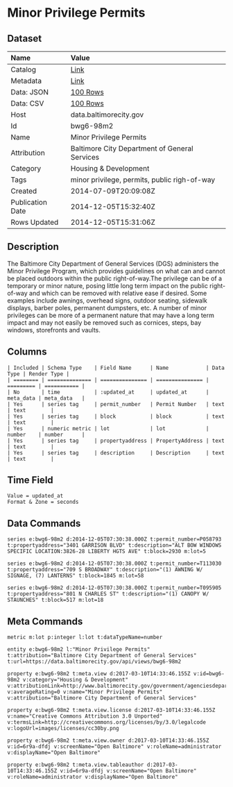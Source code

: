 # Minor Privilege Permits

## Dataset

| Name | Value |
| :--- | :---- |
| Catalog | [Link](https://catalog.data.gov/dataset/minor-privilege-permits-88139) |
| Metadata | [Link](https://data.baltimorecity.gov/api/views/bwg6-98m2) |
| Data: JSON | [100 Rows](https://data.baltimorecity.gov/api/views/bwg6-98m2/rows.json?max_rows=100) |
| Data: CSV | [100 Rows](https://data.baltimorecity.gov/api/views/bwg6-98m2/rows.csv?max_rows=100) |
| Host | data.baltimorecity.gov |
| Id | bwg6-98m2 |
| Name | Minor Privilege Permits |
| Attribution | Baltimore City Department of General Services |
| Category | Housing & Development |
| Tags | minor privilege, permits, public righ-of-way |
| Created | 2014-07-09T20:09:08Z |
| Publication Date | 2014-12-05T15:32:40Z |
| Rows Updated | 2014-12-05T15:31:06Z |

## Description

The Baltimore City Department of General Services (DGS) administers the Minor Privilege Program, which provides guidelines on what can and cannot be placed outdoors within the public right-of-way.The privilege can be of a temporary or minor nature, posing little long term impact on the public right-of-way and which can be removed with relative ease if desired. Some examples include awnings, overhead signs, outdoor seating, sidewalk displays, barber poles, permanent dumpsters, etc. A number of minor privileges can be more of a permanent nature that may have a long term impact and may not easily be removed such as cornices, steps, bay windows, storefronts and vaults.

## Columns

```ls
| Included | Schema Type    | Field Name      | Name            | Data Type | Render Type |
| ======== | ============== | =============== | =============== | ========= | =========== |
| No       | time           | :updated_at     | updated_at      | meta_data | meta_data   |
| Yes      | series tag     | permit_number   | Permit Number   | text      | text        |
| Yes      | series tag     | block           | block           | text      | text        |
| Yes      | numeric metric | lot             | lot             | number    | number      |
| Yes      | series tag     | propertyaddress | PropertyAddress | text      | text        |
| Yes      | series tag     | description     | Description     | text      | text        |
```

## Time Field

```ls
Value = updated_at
Format & Zone = seconds
```

## Data Commands

```ls
series e:bwg6-98m2 d:2014-12-05T07:30:38.000Z t:permit_number=P058793 t:propertyaddress="3401 GARRISON BLVD" t:description="ALT BOW WINDOWS  SPECIFIC LOCATION:3826-28 LIBERTY HGTS AVE" t:block=2930 m:lot=5

series e:bwg6-98m2 d:2014-12-05T07:30:38.000Z t:permit_number=T113030 t:propertyaddress="709 S BROADWAY" t:description="(1) AWNING W/ SIGNAGE, (7) LANTERNS" t:block=1845 m:lot=58

series e:bwg6-98m2 d:2014-12-05T07:30:38.000Z t:permit_number=T095905 t:propertyaddress="801 N CHARLES ST" t:description="(1) CANOPY W/ STAUNCHES" t:block=517 m:lot=18
```

## Meta Commands

```ls
metric m:lot p:integer l:lot t:dataTypeName=number

entity e:bwg6-98m2 l:"Minor Privilege Permits" t:attribution="Baltimore City Department of General Services" t:url=https://data.baltimorecity.gov/api/views/bwg6-98m2

property e:bwg6-98m2 t:meta.view d:2017-03-10T14:33:46.155Z v:id=bwg6-98m2 v:category="Housing & Development" v:attributionLink=http://www.baltimorecity.gov/government/agenciesdepartments/generalservices/minorprivilege.aspx v:averageRating=0 v:name="Minor Privilege Permits" v:attribution="Baltimore City Department of General Services"

property e:bwg6-98m2 t:meta.view.license d:2017-03-10T14:33:46.155Z v:name="Creative Commons Attribution 3.0 Unported" v:termsLink=http://creativecommons.org/licenses/by/3.0/legalcode v:logoUrl=images/licenses/cc30by.png

property e:bwg6-98m2 t:meta.view.owner d:2017-03-10T14:33:46.155Z v:id=6r9a-dfdj v:screenName="Open Baltimore" v:roleName=administrator v:displayName="Open Baltimore"

property e:bwg6-98m2 t:meta.view.tableauthor d:2017-03-10T14:33:46.155Z v:id=6r9a-dfdj v:screenName="Open Baltimore" v:roleName=administrator v:displayName="Open Baltimore"
```